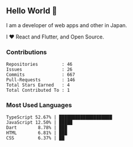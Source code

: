 ## Hello World 👋

I am a developer of web apps and other in Japan.

I ❤️ React and Flutter, and Open Source.

### Contributions

<!-- contributions start -->

    Repositories         : 46
    Issues               : 26
    Commits              : 667
    Pull-Requests        : 146
    Total Stars Earned   : 4
    Total Contributed To : 1

<!-- contributions end -->

### Most Used Languages

<!-- most-used-languages start -->

    TypeScript 52.67% | ████████████████████
    JavaScript 12.50% | █████
    Dart        8.78% | ███
    HTML        6.81% | ███
    CSS         6.37% | ██

<!-- most-used-languages end -->
